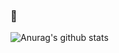 ### 🔭

![Anurag's github stats](https://github-readme-stats.vercel.app/api?username=jungeunlee95&show_icons=true&theme=radical&include_all_commits=true)
